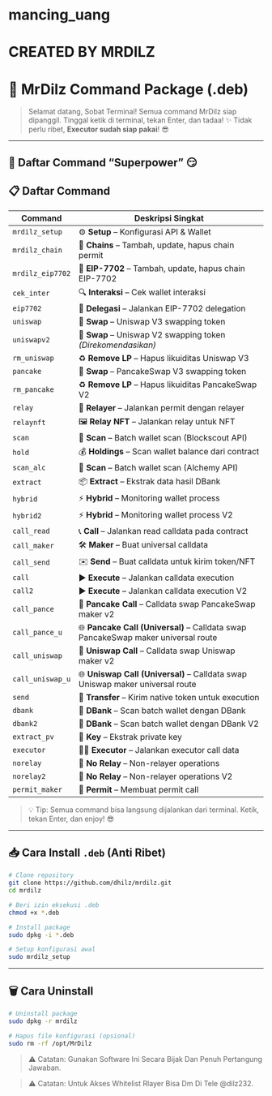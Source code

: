 # mancing_uang
# CREATED BY MRDILZ

# 🚀 MrDilz Command Package (.deb)

> Selamat datang, Sobat Terminal!
> Semua command MrDilz siap dipanggil. Tinggal ketik di terminal, tekan Enter, dan tadaa! ✨
> Tidak perlu ribet, **Executor sudah siap pakai**! 😎

---

## 🎯 Daftar Command “Superpower” 😏

## 📋 Daftar Command

| Command          | Deskripsi Singkat                               |
| ---------------- | --------------------------------------------- |
| `mrdilz_setup`   | ⚙️ **Setup** – Konfigurasi API & Wallet       |
| `mrdilz_chain`   | 🔗 **Chains** – Tambah, update, hapus chain permit |
| `mrdilz_eip7702` | 🔗 **EIP-7702** – Tambah, update, hapus chain EIP-7702 |
| `cek_inter`      | 🔍 **Interaksi** – Cek wallet interaksi        |
| `eip7702`        | 🔌 **Delegasi** – Jalankan EIP-7702 delegation |
| `uniswap`        | 🔄 **Swap** – Uniswap V3 swapping token        |
| `uniswapv2`      | 🔄 **Swap** – Uniswap V2 swapping token *(Direkomendasikan)* |
| `rm_uniswap`     | ♻️ **Remove LP** – Hapus likuiditas Uniswap V3 |
| `pancake`        | 🥞 **Swap** – PancakeSwap V3 swapping token   |
| `rm_pancake`     | ♻️ **Remove LP** – Hapus likuiditas PancakeSwap V2 |
| `relay`          | 🚀 **Relayer** – Jalankan permit dengan relayer |
| `relaynft`       | 🖼️ **Relay NFT** – Jalankan relay untuk NFT   |
| `scan`           | 🔎 **Scan** – Batch wallet scan (Blockscout API) |
| `hold`           | 💰 **Holdings** – Scan wallet balance dari contract |
| `scan_alc`       | 🧪 **Scan** – Batch wallet scan (Alchemy API) |
| `extract`        | 📦 **Extract** – Ekstrak data hasil DBank     |
| `hybrid`         | ⚡ **Hybrid** – Monitoring wallet process      |
| `hybrid2`        | ⚡ **Hybrid** – Monitoring wallet process V2   |
| `call_read`      | 📞 **Call** – Jalankan read calldata pada contract |
| `call_maker`     | 🛠️ **Maker** – Buat universal calldata        |
| `call_send`      | ✉️ **Send** – Buat calldata untuk kirim token/NFT |
| `call`           | ▶️ **Execute** – Jalankan calldata execution  |
| `call2`          | ▶️ **Execute** – Jalankan calldata execution V2 |
| `call_pance`     | 🔄 **Pancake Call** – Calldata swap PancakeSwap maker v2 |
| `call_pance_u`   | 🌐 **Pancake Call (Universal)** – Calldata swap PancakeSwap maker universal route |
| `call_uniswap`   | 🔄 **Uniswap Call** – Calldata swap Uniswap maker v2 |
| `call_uniswap_u` | 🌐 **Uniswap Call (Universal)** – Calldata swap Uniswap maker universal route |
| `send`           | 💸 **Transfer** – Kirim native token untuk execution |
| `dbank`          | 🏦 **DBank** – Scan batch wallet dengan DBank |
| `dbank2`         | 🏦 **DBank** – Scan batch wallet dengan DBank V2 |
| `extract_pv`     | 🔑 **Key** – Ekstrak private key              |
| `executor`       | 👨‍💻 **Executor** – Jalankan executor call data |
| `norelay`        | 🚫 **No Relay** – Non-relayer operations     |
| `norelay2`       | 🚫 **No Relay** – Non-relayer operations V2  |
| `permit_maker`   | 📝 **Permit** – Membuat permit call           |

> 💡 Tip: Semua command bisa langsung dijalankan dari terminal. Ketik, tekan Enter, dan enjoy! 😎

---

## 📥 Cara Install `.deb` (Anti Ribet)

```bash
# Clone repository
git clone https://github.com/dhilz/mrdilz.git
cd mrdilz

# Beri izin eksekusi .deb
chmod +x *.deb

# Install package
sudo dpkg -i *.deb

# Setup konfigurasi awal
sudo mrdilz_setup
```

---

## 🗑️ Cara Uninstall

```bash
# Uninstall package
sudo dpkg -r mrdilz

# Hapus file konfigurasi (opsional)
sudo rm -rf /opt/MrDilz
```

> ⚠️ Catatan: Gunakan Software Ini Secara Bijak Dan Penuh Pertangung Jawaban.

> ⚠️ Catatan: Untuk Akses Whitelist Rlayer Bisa Dm Di Tele @dilz232.
